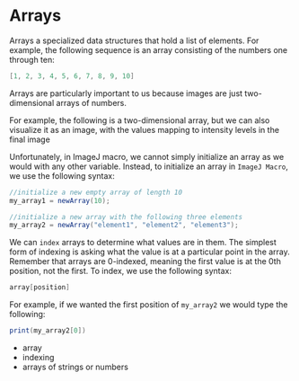 # Arrays

Arrays a specialized data structures that hold a list of elements. For example, the following sequence is an array consisting of the numbers one through ten:

```java
[1, 2, 3, 4, 5, 6, 7, 8, 9, 10]
```

Arrays are particularly important to us because images are just two-dimensional arrays of numbers.

For example, the following is a two-dimensional array, but we can also visualize it as an image, with the values mapping to intensity levels in the final image

Unfortunately, in ImageJ macro, we cannot simply initialize an array as we would with any other variable. Instead, to initialize an array in `ImageJ Macro`, we use the following syntax:

```java
//initialize a new empty array of length 10
my_array1 = newArray(10);

//initialize a new array with the following three elements
my_array2 = newArray("element1", "element2", "element3");
```



We can `index` arrays to determine what values are in them. The simplest form of indexing is asking what the value is at a particular point in the array. Remember that arrays are 0-indexed, meaning the first value is at the 0th position, not the first. To index, we use the following syntax:

```java
array[position]
```

For example, if we wanted the first position of `my_array2` we would type the following:

```java
print(my_array2[0])
```





- array
- indexing
- arrays of strings or numbers
